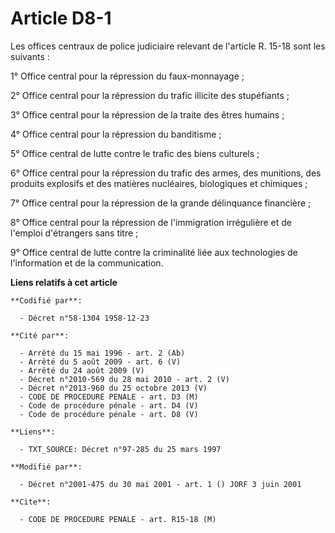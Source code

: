 # Article D8-1

Les offices centraux de police judiciaire relevant de l'article R. 15-18 sont les suivants :

1° Office central pour la répression du faux-monnayage ;

2° Office central pour la répression du trafic illicite des stupéfiants ;

3° Office central pour la répression de la traite des êtres humains ;

4° Office central pour la répression du banditisme ;

5° Office central de lutte contre le trafic des biens culturels ;

6° Office central pour la répression du trafic des armes, des munitions, des produits explosifs et des matières nucléaires,
biologiques et chimiques ;

7° Office central pour la répression de la grande délinquance financière ;

8° Office central pour la répression de l'immigration irrégulière et de l'emploi d'étrangers sans titre ;

9° Office central de lutte contre la criminalité liée aux technologies de l'information et de la communication.

**Liens relatifs à cet article**

	**Codifié par**:

	  - Décret n°58-1304 1958-12-23

	**Cité par**:

	  - Arrêté du 15 mai 1996 - art. 2 (Ab)
	  - Arrêté du 5 août 2009 - art. 6 (V)
	  - Arrêté du 24 août 2009 (V)
	  - Décret n°2010-569 du 28 mai 2010 - art. 2 (V)
	  - Décret n°2013-960 du 25 octobre 2013 (V)
	  - CODE DE PROCEDURE PENALE - art. D3 (M)
	  - Code de procédure pénale - art. D4 (V)
	  - Code de procédure pénale - art. D8 (V)

	**Liens**:

	  - TXT_SOURCE: Décret n°97-285 du 25 mars 1997

	**Modifié par**:

	  - Décret n°2001-475 du 30 mai 2001 - art. 1 () JORF 3 juin 2001

	**Cite**:

	  - CODE DE PROCEDURE PENALE - art. R15-18 (M)

